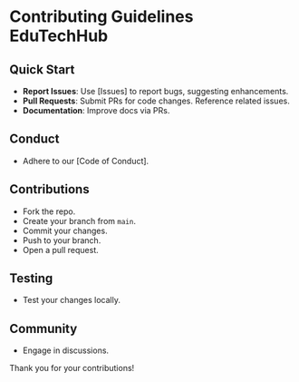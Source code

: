 # Contributing Guidelines EduTechHub 

## Quick Start
- **Report Issues**: Use [Issues] to report bugs, suggesting enhancements.
- **Pull Requests**: Submit PRs for code changes. Reference related issues.
- **Documentation**: Improve docs via PRs.

## Conduct
- Adhere to our [Code of Conduct].

## Contributions
- Fork the repo.
- Create your branch from `main`.
- Commit your changes.
- Push to your branch.
- Open a pull request.

## Testing
- Test your changes locally.

## Community
- Engage in discussions.

Thank you for your contributions!
